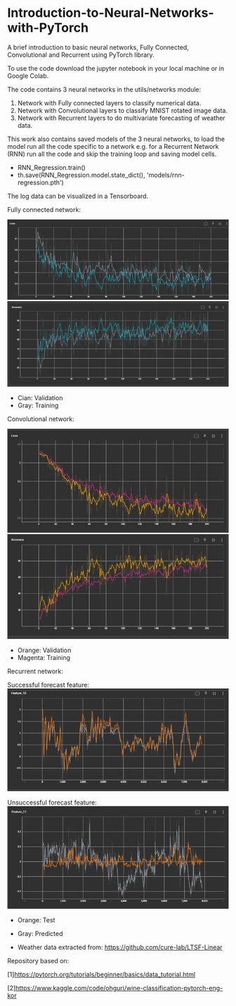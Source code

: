 # Introduction-to-Neural-Networks-with-PyTorch
A brief introduction to basic neural networks, Fully Connected, Convolutional and Recurrent using PyTorch library.

To use the code download the jupyter notebook in your local machine or in Google Colab.

The code contains 3 neural networks in the utils/networks module:
1. Network with Fully connected layers to classify numerical data.
2. Network with Convolutional layers to classify MNIST rotated image data.
3. Network with Recurrent layers to do multivariate forecasting of weather data.

This work also contains saved models of the 3 neural networks, to load the model run all the code specific to a network e.g. for a Recurrent Network (RNN) run all the code and skip the training loop and saving model cells.
- RNN_Regression.train()
- th.save(RNN_Regression.model.state_dict(), 'models/rnn-regression.pth')

The log data can be visualized in a Tensorboard.

Fully connected network:

![Alt text](https://github.com/vcadillog/Introduction-to-Neural-Networks-with-PyTorch/blob/main/images/DNN_loss.png)
![Alt text](https://github.com/vcadillog/Introduction-to-Neural-Networks-with-PyTorch/blob/main/images/DNN_acc.png)

- Cian: Validation 
- Gray: Training 

Convolutional network:

![Alt text](https://github.com/vcadillog/Introduction-to-Neural-Networks-with-PyTorch/blob/main/images/CNN_loss.png)
![Alt text](https://github.com/vcadillog/Introduction-to-Neural-Networks-with-PyTorch/blob/main/images/CNN_acc.png)

- Orange: Validation
- Magenta: Training

Recurrent network:

Successful forecast feature:
![Alt text](https://github.com/vcadillog/Introduction-to-Neural-Networks-with-PyTorch/blob/main/images/RNN_f10.png)

Unsuccessful forecast feature:
![Alt text](https://github.com/vcadillog/Introduction-to-Neural-Networks-with-PyTorch/blob/main/images/RNN_f11.png)

- Orange: Test
- Gray: Predicted

- Weather data extracted from: https://github.com/cure-lab/LTSF-Linear

Repository based on: 

[1]https://pytorch.org/tutorials/beginner/basics/data_tutorial.html

[2]https://www.kaggle.com/code/ohguri/wine-classification-pytorch-eng-kor
 
